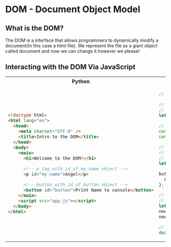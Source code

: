 # DOM - Document Object Model

## What is the DOM?

The DOM is a interface that allows programmers to dynamically modify a document(In this case a html file).
We represent the file as a giant object called document and now we can change it however we please!


## Interacting with the DOM Via JavaScript
<table>
<tr>
<th>Python</th>
<th>JavaScript</th>
</tr>
<tr>
<td>

```html
<!doctype html>
<html lang="en">
  <head>
    <meta charset="UTF-8" />
    <title>Intro to the DOM</title>
  </head>
  <body>
    <main>
      <h1>Welcome to the DOM!</h1>

      <!-- p_tag_with_id_of_my_name object -->
      <p id="my-name">Angel</p>

      <!-- button_with_id_of_button object -->
      <button id="button">Print Name to console</button>
    </main>
    <script src="app.js"></script>
  </body>
</html>
```
</td>
<td>

```JavaScript
// Query the Document

// We store the p-tag element as a JavaScript Object
// <p id="my-name">Angel</p>
let p_tag_with_id_of_my_name = document.querySelector("#my-name");

// We can now look at the object
console.log(p_tag_with_id_of_my_name);
console.log(p_tag_with_id_of_my_name.textContent);

// Again let's query the document
// let's mix it up and use another method to query the document
// <button id="button">Print Name to console</button>
let button_with_id_of_button = document.getElementById("button");

button_with_id_of_button.onclick = () => {
  alert("You have pressed the button");
};

// now let's make a HTML tag from javascript
// it will look like <h2 id="header2">hi</h2>
let newHeader2 = document.createElement("h2");
newHeader2.id = "header-2";
newHeader2.textContent = "hi";

// let's now add this to our body tag as a child of it!
document.body.appendChild(newHeader2);
```
</td>
</table>
